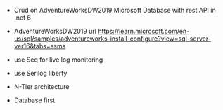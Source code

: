 - Crud on AdventureWorksDW2019 Microsoft  Database with rest API in .net 6


- AdventureWorksDW2019 url
https://learn.microsoft.com/en-us/sql/samples/adventureworks-install-configure?view=sql-server-ver16&tabs=ssms

- use Seq for live log monitoring 

- use Serilog liberty

- N-Tier architecture

- Database first